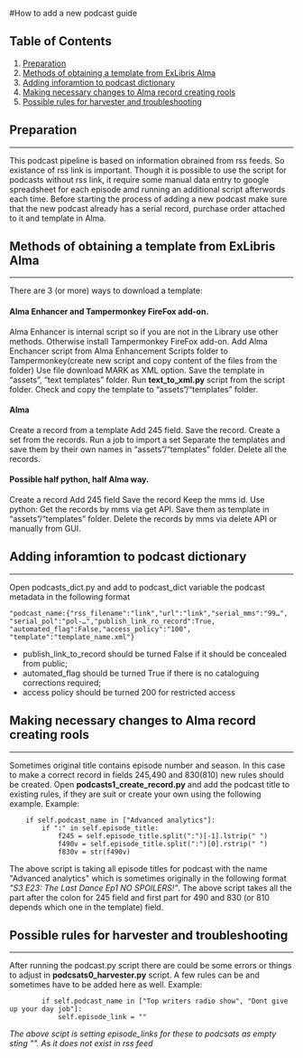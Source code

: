 
#How to add a new podcast guide

## Table of Contents
1. [Preparation](#preparation)
2. [Methods of obtaining a template from ExLibris Alma](#methods-of-obtaining-a-template-from-exLibris-alma)
3. [Adding inforamtion to podcast dictionary](#adding-inforamtion-to-podcast-dictionary)
4. [Making necessary changes to Alma record creating rools](#making-necessary-changes-to-alma-record-creating-rools)
5. [Possible rules for harvester and troubleshooting](#possible-rules-for-harvester-and-troubleshooting)

## Preparation
***
This podcast pipeline is based on information obrained from rss feeds. So existance of rss link is important. Though it is possible to use the script for podcasts without rss link, it require some manual data entry to google spreadsheet for each episode amd running an additional script afterwords each time.
Before starting the process of adding a new podcast make sure that the new podcast already has a serial record, purchase order attached to it and template in Alma.
## Methods of obtaining a template from ExLibris Alma
***
There are 3 (or more) ways to download a template:
#### Alma Enhancer and Tampermonkey FireFox add-on. 
Alma Enhancer is internal script so if you are  not in the Library use other methods.
Otherwise install Tampermonkey FireFox add-on.
Add Alma Enchancer script from Alma Enhancement Scripts folder to Tampermonkey(create new script and copy content of the files from the folder)
Use file download MARK as XML option.
Save the template in “assets”, “text templates” folder. 
Run   **text_to_xml.py** script from the script folder.
Check and copy the template to “assets”/“templates” folder.
#### Alma 
Create a record from a template
Add 245 field.
Save the record.
Create a set from the records.
Run a job to import a set
Separate the templates and save them by their own names in “assets”/“templates” folder.
Delete all the records.
#### Possible half python, half Alma  way.
Create a record
Add 245 field
Save the record
Keep the mms id.
Use python:
Get the records by mms via get API.
Save them as template in “assets”/“templates” folder.
Delete the records by mms via delete API or manually from GUI.

## Adding inforamtion to podcast dictionary
***
Open podcasts_dict.py  and add to podcast_dict variable the podcast metadata in the following format
```
"podcast_name:{"rss_filename":"link","url":"link","serial_mms":"99…", "serial_pol":"pol-…","publish_link_ro_record":True, "automated_flag":False,"access_policy":"100", "template":"template_name.xml"}
```
* publish_link_to_record  should be turned False  if it should be concealed from public;
* automated_flag should be turned True if there is no cataloguing corrections required;
* access policy should be turned 200 for restricted access

## Making necessary changes to Alma record creating rools
***
Sometimes original title contains episode number and season. In this case to make a correct record in fields 245,490 and 830(810) new rules should be created.
Open **podcasts1_create_record.py** and add the podcast title to existing rules, if they are suit or create your own using the following example.
Example:
```
	if self.podcast_name in ["Advanced analytics"]:
		if ":" in self.episode_title:
			f245 = self.episode_title.split(":")[-1].lstrip(" ")
			f490v = self.episode_title.split(":")[0].rstrip(" ")
			f830v = str(f490v)
```
The above script is taking all episode titles for podcast with the name "Advanced analytics" which is sometimes originally in the following format
_"S3 E23: The Last Dance Ep1 NO SPOILERS!"_. The above script takes all the part after the colon for 245 field and first part for 490 and 830 (or 810 depends which one in the template) field.

## Possible rules for harvester and troubleshooting
***
After running the podcast.py script there are could be some errors or things to adjust in **podcsats0_harvester.py** script. 
A few rules can be and sometimes have to be added here as well.
Example:
```
		if self.podcast_name in ["Top writers radio show", "Dont give up your day job"]:
			self.episode_link = ""
```
*The above scipt is setting episode_links for these to podcsats as empty sting "". As it does not exist in rss feed*
